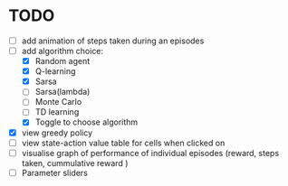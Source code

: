 # TODO

- [ ] add animation of steps taken during an episodes
- [ ] add algorithm choice:
    - [x] Random agent
    - [x] Q-learning
    - [x] Sarsa
    - [ ] Sarsa(lambda)
    - [ ] Monte Carlo
    - [ ] TD learning
    - [x] Toggle to choose algorithm
- [x] view greedy policy
- [ ] view state-action value table for cells when clicked on
- [ ] visualise graph of performance of individual episodes (reward, steps taken, cummulative reward    )
- [ ] Parameter sliders